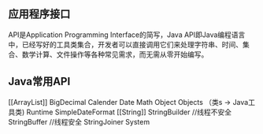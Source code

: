 ## 应用程序接口
API是Application Programming Interface的简写，Java API即Java编程语言中，已经写好的工具类集合，开发者可以直接调用它们来处理字符串、时间、集合、数学计算、文件操作等各种常见需求，而无需从零开始编写。

## Java常用API
[[ArrayList]]
BigDecimal
Calender
Date
Math
Object
Objects （类s -> Java工具类)
Runtime
SimpleDateFormat
[[String]]
StringBuilder  //线程不安全
StringBuffer   //线程安全
StringJoiner
System
